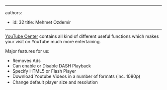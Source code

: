

---
authors:
  - id: 32
    title: Mehmet Ozdemir
---




<span class='intro'> <p>​​​​​​​<a href="http&#58;//userscripts.org&#58;8080/scripts/show/114002" target="_blank">YouTube Center</a> <img title="You are now leaving SSW" src="/_LAYOUTS/15/Images/SSW/external.gif" alt="" />​​ contains all kind of different useful functions which makes your visit on YouTube much more entertaining.</p> </span>

<p class="p1">Major features for us&#58;</p><ul class="ul1"><li class="li1">Removes Ads</li><li class="li1">Can enable or Disable DASH Playback</li><li class="li1">Specify HTML5 or Flash Player</li><li class="li1">Download Youtube Videos in a number of formats (inc. 1080p)</li><li class="li1"><span style="line-height&#58;1.6;">Change default player size and resolution</span></li></ul>



